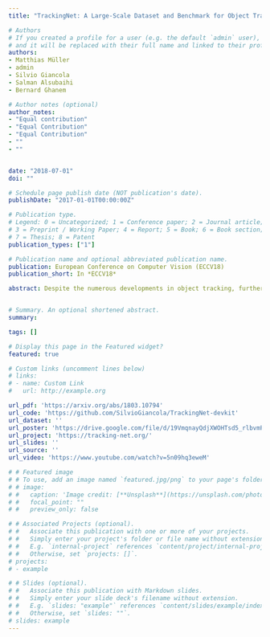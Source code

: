 ```yaml
---
title: "TrackingNet: A Large-Scale Dataset and Benchmark for Object Tracking in the Wild"

# Authors
# If you created a profile for a user (e.g. the default `admin` user), write the username (folder name) here 
# and it will be replaced with their full name and linked to their profile.
authors:
- Matthias Müller
- admin
- Silvio Giancola
- Salman Alsubaihi
- Bernard Ghanem

# Author notes (optional)
author_notes:
- "Equal contribution"
- "Equal Contribution"
- "Equal Contribution"
- ""
- ""


date: "2018-07-01"
doi: ""

# Schedule page publish date (NOT publication's date).
publishDate: "2017-01-01T00:00:00Z"

# Publication type.
# Legend: 0 = Uncategorized; 1 = Conference paper; 2 = Journal article;
# 3 = Preprint / Working Paper; 4 = Report; 5 = Book; 6 = Book section;
# 7 = Thesis; 8 = Patent
publication_types: ["1"]

# Publication name and optional abbreviated publication name.
publication: European Conference on Computer Vision (ECCV18)​
publication_short: In *ECCV18*

abstract: ​​​​Despite the numerous developments in object tracking, further development of current tracking algorithms is limited by small and mostly saturated datasets. As a matter of fact, data-hungry trackers based on deep-learning currently rely on object detection datasets due to the scarcity of dedicated large-scale tracking datasets. In this work, we present TrackingNet, the first large-scale dataset and benchmark for object tracking in the wild. We provide more than 30K videos with more than 14 million dense bounding box annotations. Our dataset covers a wide selection of object classes in broad and diverse context. By releasing such a large-scale dataset, we expect deep trackers to further improve and generalize. In addition, we introduce a new benchmark composed of 500 novel videos, modeled with a distribution similar to our training dataset. By sequestering the annotation of the test set and providing an online evaluation server, we provide a fair benchmark for future development of object trackers. Deep trackers fine-tuned on a fraction of our dataset improve their performance by up to 1.6% on OTB100 and up to 1.7% on TrackingNet Test. We provide an extensive benchmark on TrackingNet by evaluating more than 20 trackers. Our results suggest that object tracking in the wild is far from being solved.


# Summary. An optional shortened abstract.
summary: 

tags: []

# Display this page in the Featured widget?
featured: true

# Custom links (uncomment lines below)
# links:
# - name: Custom Link
#   url: http://example.org

url_pdf: 'https://arxiv.org/abs/1803.10794'
url_code: 'https://github.com/SilvioGiancola/TrackingNet-devkit'
url_dataset: ''
url_poster: 'https://drive.google.com/file/d/19VmqnayQdjXWOHTsd5_rlbvmPNOQM0MV/view?usp=sharing'
url_project: 'https://tracking-net.org/'
url_slides: ''
url_source: ''
url_video: 'https://www.youtube.com/watch?v=5n09hq3eweM'

# # Featured image
# # To use, add an image named `featured.jpg/png` to your page's folder. 
# # image:
# #   caption: 'Image credit: [**Unsplash**](https://unsplash.com/photos/pLCdAaMFLTE)'
# #   focal_point: ""
# #   preview_only: false

# # Associated Projects (optional).
# #   Associate this publication with one or more of your projects.
# #   Simply enter your project's folder or file name without extension.
# #   E.g. `internal-project` references `content/project/internal-project/index.md`.
# #   Otherwise, set `projects: []`.
# projects:
# - example

# # Slides (optional).
# #   Associate this publication with Markdown slides.
# #   Simply enter your slide deck's filename without extension.
# #   E.g. `slides: "example"` references `content/slides/example/index.md`.
# #   Otherwise, set `slides: ""`.
# slides: example
---
```


<!-- {{% callout note %}}
Click the *Cite* button above to demo the feature to enable visitors to import publication metadata into their reference management software.
{{% /callout %}}

{{% callout note %}}
Create your slides in Markdown - click the *Slides* button to check out the example.
{{% /callout %}}

Supplementary material can be found [here](https://drive.google.com/file/d/17tGxceooVTT0JFkBsQjsh3h529U7yI1v/view?usp=sharing). -->
